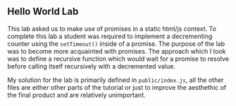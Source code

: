 ## Hello World Lab

This lab asked us to make use of promises in a static html/js context. To complete this lab a student was required to implement a decrementing counter using the `setTimeout()` inside of a promise. The purpose of the lab was to become more acquainted with promises. The approach which I took was to define a recursive function which would wait for a promise to resolve before calling itself recursively with a decremented value.

My solution for the lab is primarily defined in `public/index.js`, all the other files are either other parts of the tutorial or just to improve the aesthethic of the final product and are relatively unimportant.
